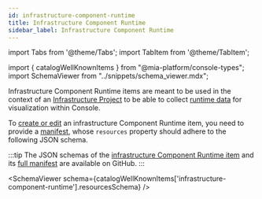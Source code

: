 ```yaml
---
id: infrastructure-component-runtime
title: Infrastructure Component Runtime
sidebar_label: Infrastructure Component Runtime
---
```


import Tabs from '@theme/Tabs';
import TabItem from '@theme/TabItem';

import { catalogWellKnownItems } from "@mia-platform/console-types";
import SchemaViewer from "../snippets/schema_viewer.mdx";

Infrastructure Component Runtime items are meant to be used in the context of an [Infrastructure Project](/console/project-configuration/infrastructure-project.md)
to be able to collect [runtime data](/console/project-configuration/infrastructure-project.md#runtime-visibility) for visualization within Console.

To [create or edit](/software-catalog/management/overview.md) an infrastructure Component Runtime item, you need to provide a [manifest](/software-catalog/manifests/overview.md), whose `resources` property should adhere to the following JSON schema.

:::tip
The JSON schemas of the [infrastructure Component Runtime item](https://raw.githubusercontent.com/mia-platform/console-sdk/refs/tags/%40mia-platform/console-types%400.38.11/packages/console-types/schemas/catalog/infrastructure-component-runtime.resources.schema.json)
and its [full manifest](https://raw.githubusercontent.com/mia-platform/console-sdk/refs/tags/%40mia-platform/console-types%400.38.11/packages/console-types/schemas/catalog/infrastructure-component-runtime.manifest.schema.json)
are available on GitHub.
:::

<SchemaViewer schema={catalogWellKnownItems['infrastructure-component-runtime'].resourcesSchema} />
